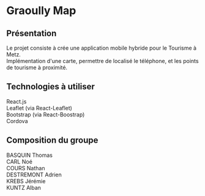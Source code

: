 # Graoully Map

## Présentation
Le projet consiste à crée une application mobile hybride pour le Tourisme à Metz.<br>
Implémentation d'une carte, permettre de localisé le téléphone, et les points de tourisme à proximité.

## Technologies à utiliser
React.js<br>
Leaflet (via React-Leaflet)<br>
Bootstrap (via React-Boostrap)<br>
Cordova

## Composition du groupe
BASQUIN Thomas<br>
CARL Noé<br>
COURS Nathan<br>
DESTREMONT Adrien<br>
KREBS Jérémie<br>
KUNTZ Alban
